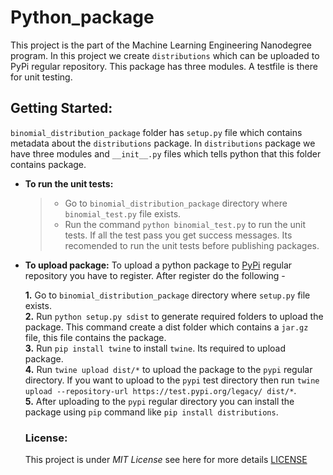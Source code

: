 # Python_package
This project is the part of the Machine Learning Engineering Nanodegree program. In this project we create `distributions`
which can be uploaded to PyPi regular repository. This package has three modules. A testfile is there for unit testing.


## Getting Started:
`binomial_distribution_package` folder has `setup.py` file which contains metadata about the `distributions` package. In `distributions` package we have three modules and `__init__.py` files which tells python that this folder contains package. 

- **To run the unit tests:**

    >* Go to `binomial_distribution_package` directory where `binomial_test.py` file exists.</br>
    >* Run the command `python binomial_test.py` to run the unit tests.
  If all the test pass you get success messages. Its recomended to run the unit tests before publishing packages.
  
- **To upload package:**
To upload a python package to [PyPi](https://pypi.org/) regular repository you have to register. After register do the following - 

  **1.** Go to `binomial_distribution_package` directory where `setup.py` file exists.</br>
  **2.** Run `python setup.py sdist` to generate required folders to upload the package. This command create a dist folder which contains a `jar.gz` file, this file contains the package.</br>
  **3.** Run `pip install twine` to install `twine`. Its required to upload package.</br>
  **4.** Run `twine upload dist/*` to upload the package to the `pypi` regular directory. If you want to upload to the `pypi` test directory then run `twine upload --repository-url https://test.pypi.org/legacy/ dist/*`.</br>
  **5.** After uploading to the `pypi` regular directory you can install the package using `pip` command like `pip install distributions`.</br>
  
  
  ### License:
  This project is under _MIT License_ see here for more details [LICENSE](https://github.com/codeslash21/Python_package/blob/master/LICENSE)
